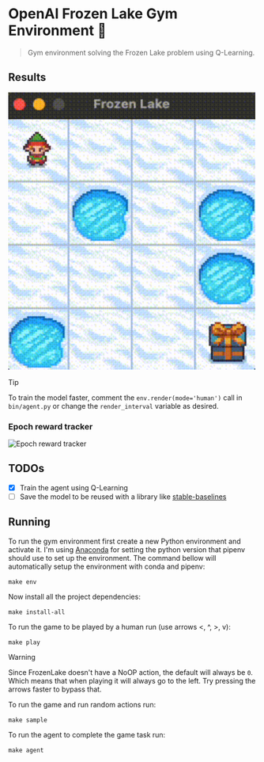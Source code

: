 # OpenAI Frozen Lake Gym Environment 🧊

> Gym environment solving the Frozen Lake problem using Q-Learning.

## Results

<img src="resources/result.gif" width="500px" alt="Result" />

> [!TIP]
> To train the model faster, comment the `env.render(mode='human')` call in `bin/agent.py` or change the `render_interval` variable as desired.

### Epoch reward tracker

<img src="storage/epoch-reward-tracker.png" width="500px" alt="Epoch reward tracker" />

## TODOs

- [x] Train the agent using Q-Learning
- [ ] Save the model to be reused with a library like [stable-baselines](https://stable-baselines3.readthedocs.io/en/master/)

## Running

To run the gym environment first create a new Python environment and activate it. I'm using [Anaconda](https://www.anaconda.com/) for setting the python version that pipenv should use to set up the environment. The command bellow will automatically setup the environment with conda and pipenv:

```shell
make env
```

Now install all the project dependencies:

```shell
make install-all
```

To run the game to be played by a human run (use arrows <, ^, >, v):

```shell
make play
```

> [!WARNING]
> Since FrozenLake doesn't have a NoOP action, the default will always be `0`.
> Which means that when playing it will always go to the left. Try pressing
> the arrows faster to bypass that.

To run the game and run random actions run:

```shell
make sample
```

To run the agent to complete the game task run:

```shell
make agent
```
